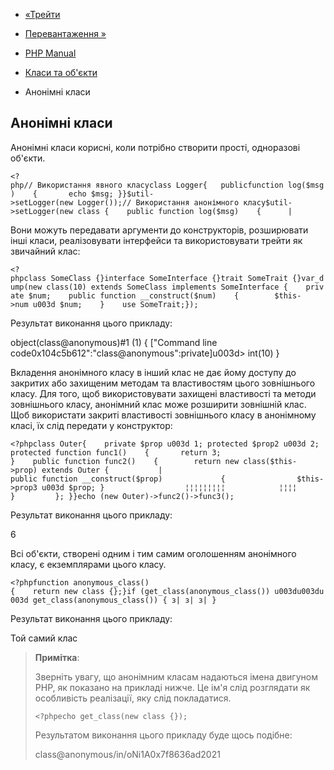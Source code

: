 - [«Трейти](language.oop5.traits.md)
- [Перевантаження »](language.oop5.overloading.md)

- [PHP Manual](index.md)
- [Класи та об'єкти](language.oop5.md)
- Анонімні класи

## Анонімні класи

Анонімні класи корисні, коли потрібно створити прості, одноразові
об'єкти.

` <?php// Використання явного класуclass Logger{   publicfunction log($msg)    {       echo $msg; }}$util->setLogger(new Logger());// Використання анонімного класу$util->setLogger(new class {    public function log($msg)    {      | `

Вони можуть передавати аргументи до конструкторів, розширювати інші класи,
реалізовувати інтерфейси та використовувати трейти як звичайний клас:

` <?phpclass SomeClass {}interface SomeInterface {}trait SomeTrait {}var_dump(new class(10) extends SomeClass implements SomeInterface {    private $num;    public function __construct($num)    {        $this->num u003d $num;    }    use SomeTrait;}); `

Результат виконання цього прикладу:

object(class@anonymous)#1 (1) {
["Command line code0x104c5b612":"class@anonymous":private]u003d>
int(10)
}

Вкладення анонімного класу в інший клас не дає йому доступу до закритих
або захищеним методам та властивостям цього зовнішнього класу. Для того,
щоб використовувати захищені властивості та методи зовнішнього класу,
анонімний клас може розширити зовнішній клас. Щоб використати
закриті властивості зовнішнього класу в анонімному класі, їх слід передати
у конструктор:

`<?phpclass Outer{    private $prop u003d 1; protected $prop2 u003d 2; protected function func1()    {       return 3; }    public function func2()    {        return new class($this->prop) extends Outer {           | public function __construct($prop)             {                $this->prop3 u003d $prop; }                  ¦¦¦¦¦¦¦¦¦            ¦¦¦¦ }         }; }}echo (new Outer)->func2()->func3(); `

Результат виконання цього прикладу:

6

Всі об'єкти, створені одним і тим самим оголошенням анонімного класу,
є екземплярами цього класу.

`<?phpfunction anonymous_class(){    return new class {};}if (get_class(anonymous_class()) u003du003du003d get_class(anonymous_class()) { з| з| з| } `

Результат виконання цього прикладу:

Той самий клас

> **Примітка**:
>
> Зверніть увагу, що анонімним класам надаються імена двигуном
> PHP, як показано на прикладі нижче. Це ім'я слід розглядати як
> особливість реалізації, яку слід покладатися.
>
> `<?phpecho get_class(new class {}); `
>
> Результатом виконання цього прикладу буде щось подібне:
>
> class@anonymous/in/oNi1A0x7f8636ad2021
